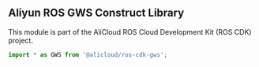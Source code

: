 ## Aliyun ROS GWS Construct Library

This module is part of the AliCloud ROS Cloud Development Kit (ROS CDK) project.

```python
import * as GWS from '@alicloud/ros-cdk-gws';
```
